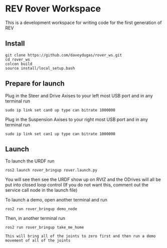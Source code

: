 # REV Rover Workspace
This is a development workspace for writing code for the first generation of REV

## Install
```
git clone https://github.com/daveydugas/rover_ws.git
cd rover_ws
colcon build
source install/local_setup.bash
```
## Prepare for launch
Plug in the Steer and Drive Axises to your left most USB port and in any terminal run
```
sudo ip link set can0 up type can bitrate 1000000
```

Plug in the Suspension Axises to your right most USB port and in any terminal run
```
sudo ip link set can1 up type can bitrate 1000000
```

## Launch
To launch the URDF run
```
ros2 launch rover_bringup rover.launch.py
```
You will see then see the URDF show up on RVIZ and the ODrives will all be put into closed loop control
(If you do not want this, comment out the service call node in the launch file)

To launch a demo, open another terminal and run
```
ros2 run rover_bringup demo_node
```
Then, in another terminal run
```
ros2 run rover_bringup take_me_home

This will bring all of the joints to zero first and then run a demo movement of all of the joints
